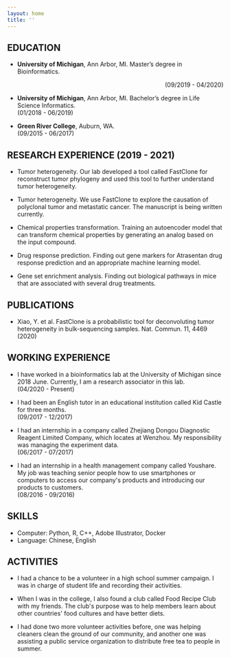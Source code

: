```yaml
---
layout: home
title: ''
---
```


## **EDUCATION** 

- **University of Michigan**, Ann Arbor, MI. Master’s degree in Bioinformatics.                                               
<div style="text-align: right"> (09/2019 - 04/2020) </div>

- **University of Michigan**, Ann Arbor, MI. Bachelor’s degree in Life Science Informatics.                                                                                       
                                                                        (01/2018 - 06/2019)

- **Green River College**, Auburn, WA.                       
                                                                        (09/2015 - 06/2017)


## **RESEARCH EXPERIENCE (2019 - 2021)**

- Tumor heterogeneity. Our lab developed a tool called FastClone for reconstruct tumor phylogeny and used this tool to further understand tumor heterogeneity.

- Tumor heterogeneity. We use FastClone to explore the causation of polyclonal tumor and metastatic cancer. The manuscript is being written currently. 

- Chemical properties transformation. Training an autoencoder model that can transform chemical properties by generating an analog based on the input compound.

- Drug response prediction. Finding out gene markers for Atrasentan drug response prediction and an appropriate machine learning model.

- Gene set enrichment analysis. Finding out biological pathways in mice that are associated with several drug treatments.

## **PUBLICATIONS**
- Xiao, Y. et al. FastClone is a probabilistic tool for deconvoluting tumor heterogeneity in bulk-sequencing samples. Nat. Commun. 11, 4469 (2020)

## **WORKING EXPERIENCE**
- I have worked in a bioinformatics lab at the University of Michigan since 2018 June. Currently, I am a research associator in this lab.                       
                                                                                                                                        (04/2020 - Present)

- I had been an English tutor in an educational institution called Kid Castle for three months.                       
                                                                                                                                        (09/2017 - 12/2017)

- I had an internship in a company called Zhejiang Dongou Diagnostic Reagent Limited Company, which locates at Wenzhou. My responsibility was managing the experiment data.                       
                                                                                                                                        (06/2017 - 07/2017)

- I had an internship in a health management company called Youshare. My job was teaching senior people how to use smartphones or computers to access our company's products and introducing our products to customers.                       
                                                                                                                                        (08/2016 - 09/2016)

## **SKILLS** 
- Computer: Python, R, C++, Adobe Illustrator, Docker
- Language: Chinese, English

## **ACTIVITIES**
- I had a chance to be a volunteer in a high school summer campaign. I was in charge of student life and recording their activities.

- When I was in the college, I also found a club called Food Recipe Club with my friends. The club's purpose was to help members learn about other countries' food cultures and have better diets.

- I had done two more volunteer activities before, one was helping cleaners clean the ground of our community, and another one was assisting a public service organization to distribute free tea to people in summer.





